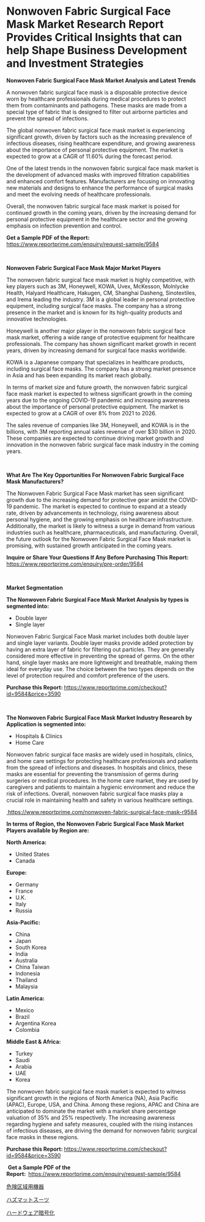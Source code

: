 <p><h1>Nonwoven Fabric Surgical Face Mask Market Research Report Provides Critical Insights that can help Shape Business Development and Investment Strategies</h1></p><p><strong>Nonwoven Fabric Surgical Face Mask Market Analysis and Latest Trends</strong></p>
<p><p>A nonwoven fabric surgical face mask is a disposable protective device worn by healthcare professionals during medical procedures to protect them from contaminants and pathogens. These masks are made from a special type of fabric that is designed to filter out airborne particles and prevent the spread of infections.</p><p>The global nonwoven fabric surgical face mask market is experiencing significant growth, driven by factors such as the increasing prevalence of infectious diseases, rising healthcare expenditure, and growing awareness about the importance of personal protective equipment. The market is expected to grow at a CAGR of 11.60% during the forecast period.</p><p>One of the latest trends in the nonwoven fabric surgical face mask market is the development of advanced masks with improved filtration capabilities and enhanced comfort features. Manufacturers are focusing on innovating new materials and designs to enhance the performance of surgical masks and meet the evolving needs of healthcare professionals.</p><p>Overall, the nonwoven fabric surgical face mask market is poised for continued growth in the coming years, driven by the increasing demand for personal protective equipment in the healthcare sector and the growing emphasis on infection prevention and control.</p></p>
<p><strong>Get a Sample PDF of the Report:&nbsp;</strong> <a href="https://www.reportprime.com/enquiry/request-sample/9584">https://www.reportprime.com/enquiry/request-sample/9584</a></p>
<p>&nbsp;</p>
<p><strong>Nonwoven Fabric Surgical Face Mask Major Market Players</strong></p>
<p><p>The nonwoven fabric surgical face mask market is highly competitive, with key players such as 3M, Honeywell, KOWA, Uvex, McKesson, Molnlycke Health, Halyard Healthcare, Hakugen, CM, Shanghai Dasheng, Sinotextiles, and Irema leading the industry. 3M is a global leader in personal protective equipment, including surgical face masks. The company has a strong presence in the market and is known for its high-quality products and innovative technologies.</p><p>Honeywell is another major player in the nonwoven fabric surgical face mask market, offering a wide range of protective equipment for healthcare professionals. The company has shown significant market growth in recent years, driven by increasing demand for surgical face masks worldwide.</p><p>KOWA is a Japanese company that specializes in healthcare products, including surgical face masks. The company has a strong market presence in Asia and has been expanding its market reach globally.</p><p>In terms of market size and future growth, the nonwoven fabric surgical face mask market is expected to witness significant growth in the coming years due to the ongoing COVID-19 pandemic and increasing awareness about the importance of personal protective equipment. The market is expected to grow at a CAGR of over 8% from 2021 to 2026.</p><p>The sales revenue of companies like 3M, Honeywell, and KOWA is in the billions, with 3M reporting annual sales revenue of over $30 billion in 2020. These companies are expected to continue driving market growth and innovation in the nonwoven fabric surgical face mask industry in the coming years.</p></p>
<p>&nbsp;</p>
<p><strong>What Are The Key Opportunities For Nonwoven Fabric Surgical Face Mask Manufacturers?</strong></p>
<p><p>The Nonwoven Fabric Surgical Face Mask market has seen significant growth due to the increasing demand for protective gear amidst the COVID-19 pandemic. The market is expected to continue to expand at a steady rate, driven by advancements in technology, rising awareness about personal hygiene, and the growing emphasis on healthcare infrastructure. Additionally, the market is likely to witness a surge in demand from various industries such as healthcare, pharmaceuticals, and manufacturing. Overall, the future outlook for the Nonwoven Fabric Surgical Face Mask market is promising, with sustained growth anticipated in the coming years.</p></p>
<p><strong>Inquire or Share Your Questions If Any Before Purchasing This Report:</strong> <a href="https://www.reportprime.com/enquiry/pre-order/9584">https://www.reportprime.com/enquiry/pre-order/9584</a></p>
<p>&nbsp;</p>
<p><strong>Market Segmentation</strong></p>
<p><strong>The Nonwoven Fabric Surgical Face Mask Market Analysis by types is segmented into:</strong></p>
<p><ul><li>Double layer</li><li>Single layer</li></ul></p>
<p><p>Nonwoven Fabric Surgical Face Mask market includes both double layer and single layer variants. Double layer masks provide added protection by having an extra layer of fabric for filtering out particles. They are generally considered more effective in preventing the spread of germs. On the other hand, single layer masks are more lightweight and breathable, making them ideal for everyday use. The choice between the two types depends on the level of protection required and comfort preference of the users.</p></p>
<p><strong>Purchase this Report:&nbsp;</strong><a href="https://www.reportprime.com/checkout?id=9584&price=3590">https://www.reportprime.com/checkout?id=9584&price=3590</a></p>
<p>&nbsp;</p>
<p><strong>The Nonwoven Fabric Surgical Face Mask Market Industry Research by Application is segmented into:</strong></p>
<p><ul><li>Hospitals & Clinics</li><li>Home Care</li></ul></p>
<p><p>Nonwoven fabric surgical face masks are widely used in hospitals, clinics, and home care settings for protecting healthcare professionals and patients from the spread of infections and diseases. In hospitals and clinics, these masks are essential for preventing the transmission of germs during surgeries or medical procedures. In the home care market, they are used by caregivers and patients to maintain a hygienic environment and reduce the risk of infections. Overall, nonwoven fabric surgical face masks play a crucial role in maintaining health and safety in various healthcare settings.</p></p>
<p><a href="https://www.reportprime.com/nonwoven-fabric-surgical-face-mask-r9584">&nbsp;https://www.reportprime.com/nonwoven-fabric-surgical-face-mask-r9584</a></p>
<p><strong>In terms of Region, the Nonwoven Fabric Surgical Face Mask Market Players available by Region are:</strong></p>
<p>
    <p> <strong> North America: </strong>
        <ul>
            <li>United States</li>
            <li>Canada</li>
        </ul>
        </p> 
    <p> <strong> Europe: </strong>
        <ul>
            <li>Germany</li>
            <li>France</li>
            <li>U.K.</li>
            <li>Italy</li>
            <li>Russia</li>
        </ul>
        </p> 
    <p> <strong> Asia-Pacific: </strong>
        <ul>
            <li>China</li>
            <li>Japan</li>
            <li>South Korea</li>
            <li>India</li>
            <li>Australia</li>
            <li>China Taiwan</li>
            <li>Indonesia</li>
            <li>Thailand</li>
            <li>Malaysia</li>
        </ul>
        </p> 
    <p> <strong> Latin America: </strong>
        <ul>
            <li>Mexico</li>
            <li>Brazil</li>
            <li>Argentina Korea</li>
            <li>Colombia</li>
        </ul>
        </p> 
    <p> <strong> Middle East & Africa: </strong>
        <ul>
            <li>Turkey</li>
            <li>Saudi</li>
            <li>Arabia</li>
            <li>UAE</li>
            <li>Korea</li>
        </ul>
    </p>
    </p>
<p><p>The nonwoven fabric surgical face mask market is expected to witness significant growth in the regions of North America (NA), Asia Pacific (APAC), Europe, USA, and China. Among these regions, APAC and China are anticipated to dominate the market with a market share percentage valuation of 35% and 25% respectively. The increasing awareness regarding hygiene and safety measures, coupled with the rising instances of infectious diseases, are driving the demand for nonwoven fabric surgical face masks in these regions.</p></p>
<p><strong>Purchase this Report: </strong><a href="https://www.reportprime.com/checkout?id=9584&price=3590">https://www.reportprime.com/checkout?id=9584&price=3590</a></p>
<p>&nbsp;<strong>Get a Sample PDF of the Report:&nbsp;&nbsp;</strong><a href="https://www.reportprime.com/enquiry/request-sample/9584">https://www.reportprime.com/enquiry/request-sample/9584</a></p>
<p><strong></strong></p>
<p><p><a href="https://github.com/DwightHuels1/Market-Research-Report-List-1/blob/main/779934678679.md">危険区域用機器</a></p><p><a href="https://github.com/JanickJohns/Market-Research-Report-List-1/blob/main/763131078680.md">ハズマットスーツ</a></p><p><a href="https://github.com/tanyaali3/Market-Research-Report-List-1/blob/main/835962478678.md">ハードウェア暗号化</a></p></p>